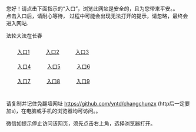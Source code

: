 您好！请点击下面指示的“入口”，浏览此网站是安全的，且为您带来平安。。 <br/>
点击入口后，请耐心等待， 过程中可能会出现无法打开的提示，请忽略，最终会进入网站. </br>

法轮大法在长春<br/>
<div style="padding:10px"><a style="margin:20px" target="_blank" href="https://d35isxx8zdrtk2.cloudfront.net/2Qpsp?rudsw" id="ccLink1" rel="nofollow">入口1</a> <a target="_blank" style="margin:20px" href="https://d2dybgqs7mzb5m.cloudfront.net/2Qpsp?nytfbbg" id="ccLink2" rel="nofollow">入口2</a> <a style="margin:20px" target="_blank" href="https://d1u7yf90e2pdhp.cloudfront.net/2Qpsp?srjvfan" id="ccLink3" rel="nofollow">入口3</a></div>

<div style="padding:10px" ><a style="margin:20px" target="_blank" href="https://d35isxx8zdrtk2.cloudfront.net/2Qpsp?rudsw" id="ccLink4" rel="nofollow">入口4</a> <a style="margin:20px" href="https://d2dybgqs7mzb5m.cloudfront.net/2Qpsp?nytfbbg" target="_blank" id="ccLink5" rel="nofollow">入口5</a> <a style="margin:20px" href="https://d1u7yf90e2pdhp.cloudfront.net/2Qpsp?srjvfan" target="_blank" id="ccLink6" rel="nofollow">入口6</a></div>

<div style="padding:10px"><a style="margin:20px" target="_blank" href="https://d35isxx8zdrtk2.cloudfront.net/2Qpsp?rudsw" id="ccLink7" rel="nofollow">入口7</a> <a style="margin:20px" href="https://d2dybgqs7mzb5m.cloudfront.net/2Qpsp?nytfbbg" target="_blank" id="ccLink8" rel="nofollow">入口8</a> <a style="margin:20px" target="_blank" href="https://d1u7yf90e2pdhp.cloudfront.net/2Qpsp?srjvfan" id="ccLink9" rel="nofollow">入口9</a></div>

<br/>



请复制并记住免翻墙网址 https://github.com/yntd/changchunzx (http后一定要加s)，在电脑或手机的浏览器均可访问。。<br/>

微信如提示停止访问该网页，须先点击右上角，选择浏览器打开。
